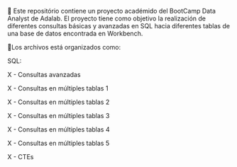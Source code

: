 🔑 Este repositório contiene un proyecto académido del BootCamp Data Analyst de Adalab. El proyecto tiene como objetivo la realización de diferentes consultas básicas y avanzadas en SQL hacia diferentes tablas de una base de datos encontrada en Workbench.

📍Los archivos está organizados como:

SQL:

X - Consultas avanzadas 

X - Consultas en múltiples tablas 1

X - Consultas en múltiples tablas 2

X - Consultas en múltiples tablas 3

X - Consultas en múltiples tablas 4

X - Consultas en múltiples tablas 5

X - CTEs
